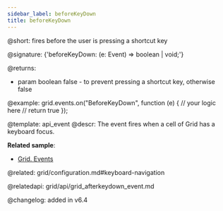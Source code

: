 ```yaml
---
sidebar_label: beforeKeyDown
title: beforeKeyDown
---          
```


@short: fires before the user is pressing a shortcut key

@signature: {'beforeKeyDown: (e: Event) => boolean | void;'}

<!-- @params:
- e		KeyboardEvent		a native KeyboardEvent object -->

@returns:

- param		boolean			false - to prevent pressing a shortcut key, otherwise false

@example:
grid.events.on("BeforeKeyDown", function (e) {
    // your logic here
    // return true
});


@template: api_event
@descr:
The event fires when a cell of Grid has a keyboard focus.

**Related sample**:
- [Grid. Events](https://snippet.dhtmlx.com/9zeyp4ds)


@related: grid/configuration.md#keyboard-navigation

@relatedapi: grid/api/grid_afterkeydown_event.md

@changelog: added in v6.4